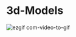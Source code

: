 # 3d-Models

![ezgif com-video-to-gif](https://user-images.githubusercontent.com/50319868/83965299-aa9e4200-a880-11ea-8c17-52e908a74396.gif)
